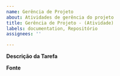 ```yaml
---
name: Gerência de Projeto
about: Atividades de gerência do projeto
title: Gerência de Projeto - (Atividade)
labels: documentation, Repositório
assignees: ''

---
```


**Descrição da Tarefa**

**Fonte**

